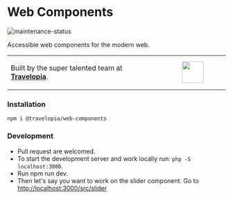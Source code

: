 # Web Components

![maintenance-status](https://img.shields.io/badge/maintenance-actively--developed-brightgreen.svg)

Accessible web components for the modern web.

<table width="100%">
	<tr>
		<td align="left" width="70%">
        	<p>Built by the super talented team at <strong><a href="https://www.travelopia.com/work-with-us/">Travelopia</a></strong>.</p>
		</td>
		<td align="center" width="30%">
			<img src="https://www.travelopia.com/wp-content/themes/travelopia/assets/svg/logo-travelopia-circle.svg" width="50" />
		</td>
	</tr>
</table>

### Installation

`npm i @travelopia/web-components`

### Development

* Pull request are welcomed.
* To start the development server and work locally run: `php -S localhost:3000`.
* Run npm run dev.
* Then let's say you want to work on the slider component. Go to [http://localhost:3000/src/slider](http://localhost:3000/src/slider)
